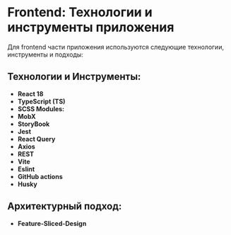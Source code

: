 # Frontend: Технологии и инструменты приложения

Для frontend части приложения используются следующие технологии, инструменты и подходы:

## Технологии и Инструменты:

- **React 18**
- **TypeScript (TS)**
- **SCSS Modules:**
- **MobX**
- **StoryBook**
- **Jest**
- **React Query**
- **Axios**
- **REST**
- **Vite**
- **Eslint**
- **GitHub actions**
- **Husky**

## Архитектурный подход:

- **Feature-Sliced-Design**
